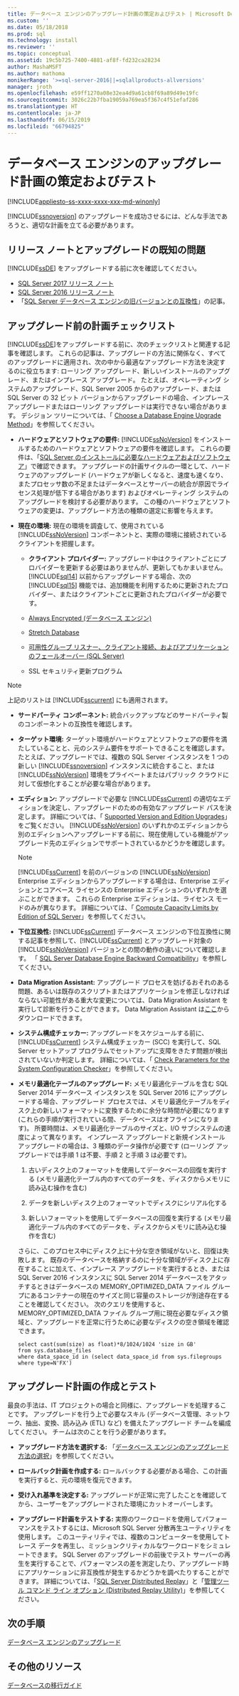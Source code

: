 ```yaml
---
title: データベース エンジンのアップグレード計画の策定およびテスト | Microsoft Docs
ms.custom: ''
ms.date: 05/18/2018
ms.prod: sql
ms.technology: install
ms.reviewer: ''
ms.topic: conceptual
ms.assetid: 19c5b725-7400-4881-af8f-fd232ca28234
author: MashaMSFT
ms.author: mathoma
monikerRange: '>=sql-server-2016||=sqlallproducts-allversions'
manager: jroth
ms.openlocfilehash: e59ff1270a08e32ea4d9a61cb8f69a89d49e19fc
ms.sourcegitcommit: 3026c22b7fba19059a769ea5f367c4f51efaf286
ms.translationtype: HT
ms.contentlocale: ja-JP
ms.lasthandoff: 06/15/2019
ms.locfileid: "66794825"
---
```

# <a name="plan-and-test-the-database-engine-upgrade-plan"></a>データベース エンジンのアップグレード計画の策定およびテスト

[!INCLUDE[appliesto-ss-xxxx-xxxx-xxx-md-winonly](../../includes/appliesto-ss-xxxx-xxxx-xxx-md-winonly.md)]
  
 [!INCLUDE[ssnoversion](../../includes/ssnoversion-md.md)] のアップグレードを成功させるには、どんな手法であろうと、適切な計画を立てる必要があります。  
  
## <a name="release-notes-and-known-upgrade-issues"></a>リリース ノートとアップグレードの既知の問題  
 [!INCLUDE[ssDE](../../includes/ssde-md.md)] をアップグレードする前に次を確認してください。

- [SQL Server 2017 リリース ノート](../../sql-server/sql-server-2017-release-notes.md) 
- [SQL Server 2016 リリース ノート](../../sql-server/sql-server-2016-release-notes.md) 
- 「[SQL Server データベース エンジンの旧バージョンとの互換性](../../database-engine/sql-server-database-engine-backward-compatibility.md)」の記事。  
  
## <a name="pre-upgrade-planning-checklist"></a>アップグレード前の計画チェックリスト  
 [!INCLUDE[ssDE](../../includes/ssde-md.md)]をアップグレードする前に、次のチェックリストと関連する記事を確認します。 これらの記事は、アップグレードの方法に関係なく、すべてのアップグレードに適用され、次の中から最適なアップグレード方法を決定するのに役立ちます: ローリング アップグレード、新しいインストールのアップグレード、またはインプレース アップグレード。 たとえば、オペレーティング システムのアップグレード、SQL Server 2005 からのアップグレード、または SQL Server の 32 ビット バージョンからアップグレードの場合、インプレース アップグレードまたはローリング アップグレードは実行できない場合があります。 デシジョン ツリーについては、「 [Choose a Database Engine Upgrade Method](../../database-engine/install-windows/choose-a-database-engine-upgrade-method.md)」を参照してください。  
  
-   **ハードウェアとソフトウェアの要件:** [!INCLUDE[ssNoVersion](../../includes/ssnoversion-md.md)] をインストールするためのハードウェアとソフトウェアの要件を確認します。 これらの要件は、「[SQL Server のインストールに必要なハードウェアおよびソフトウェア](../../sql-server/install/hardware-and-software-requirements-for-installing-sql-server.md)」で確認できます。 アップグレードの計画サイクルの一環として、ハードウェアのアップグレード (ハードウェアが新しくなると、速度も速くなり、またプロセッサ数の不足またはデータベースとサーバーの統合が原因でライセンス処理が低下する場合があります) およびオペレーティング システムのアップグレードを検討する必要があります。 この種のハードウェアとソフトウェアの変更は、アップグレード方法の種類の選定に影響を与えます。  
  
-   **現在の環境:** 現在の環境を調査して、使用されている [!INCLUDE[ssNoVersion](../../includes/ssnoversion-md.md)] コンポーネントと、実際の環境に接続されているクライアントを把握します。  
  
    -   **クライアント プロバイダー:** アップグレード中はクライアントごとにプロバイダーを更新する必要はありませんが、更新してもかまいません。 [!INCLUDE[sql14](../../includes/sssql14-md.md)] 以前からアップグレードする場合、次の [!INCLUDE[sql15](../../includes/sssql15-md.md)] 機能では、追加機能を利用するために更新されたプロバイダー、またはクライアントごとに更新されたプロバイダーが必要です。  
  
       -   [Always Encrypted &#40;データベース エンジン&#41;](../../relational-databases/security/encryption/always-encrypted-database-engine.md)  
  
       -   [Stretch Database](../../sql-server/stretch-database/stretch-database.md)  
  
       -   [可用性グループ リスナー、クライアント接続、およびアプリケーションのフェールオーバー &#40;SQL Server&#41;](../../database-engine/availability-groups/windows/listeners-client-connectivity-application-failover.md)  
  
       -   SSL セキュリティ更新プログラム  

   >[!NOTE]
   >上記のリストは [!INCLUDE[sscurrent](../../includes/sscurrent-md.md)] にも適用されます。
  
-   **サードパーティ コンポーネント:** 統合バックアップなどのサードパーティ製のコンポーネントの互換性を確認します。  
  
-   **ターゲット環境:** ターゲット環境がハードウェアとソフトウェアの要件を満たしていることと、元のシステム要件をサポートできることを確認します。 たとえば、アップグレードでは、複数の SQL Server インスタンスを 1 つの新しい [!INCLUDE[ssnoversion](../../includes/ssnoversion-md.md)] インスタンスに統合すること、または [!INCLUDE[ssNoVersion](../../includes/ssnoversion-md.md)] 環境をプライベートまたはパブリック クラウドに対して仮想化することが必要な場合があります。  
  
-   **エディション:** アップグレードで必要な [!INCLUDE[ssCurrent](../../includes/ssnoversion-md.md)] の適切なエディションを決定し、アップグレードのための有効なアップグレード パスを決定します。 詳細については、「 [Supported Version and Edition Upgrades](../../database-engine/install-windows/supported-version-and-edition-upgrades.md)」をご覧ください。 [!INCLUDE[ssNoVersion](../../includes/ssnoversion-md.md)] のいずれかのエディションから別のエディションへアップグレードする前に、現在使用している機能がアップグレード先のエディションでサポートされているかどうかを確認します。  
  
    > [!NOTE]  
    >  [!INCLUDE[ssCurrent](../../includes/ssnoversion-md.md)] を前のバージョンの [!INCLUDE[ssNoVersion](../../includes/ssnoversion-md.md)] Enterprise エディションからアップグレードする場合は、Enterprise エディションとコアベース ライセンスの Enterprise エディションのいずれかを選ぶことができます。 これらの Enterprise エディションは、ライセンス モードのみが異なります。 詳細については、「 [Compute Capacity Limits by Edition of SQL Server](../../sql-server/compute-capacity-limits-by-edition-of-sql-server.md)」を参照してください。  
  
-   **下位互換性:** [!INCLUDE[ssCurrent](../../includes/ssnoversion-md.md)] データベース エンジンの下位互換性に関する記事を参照して、[!INCLUDE[ssCurrent](../../includes/ssnoversion-md.md)] とアップグレード対象の [!INCLUDE[ssNoVersion](../../includes/ssnoversion-md.md)] バージョンとの間の動作の違いについて確認します。 「 [SQL Server Database Engine Backward Compatibility](../../database-engine/sql-server-database-engine-backward-compatibility.md)」を参照してください。  
  
-   **Data Migration Assistant:** アップグレード プロセスを妨げるおそれのある問題、あるいは既存のスクリプトまたはアプリケーションを修正しなければならない可能性がある重大な変更については、Data Migration Assistant を実行して診断を行うことができます。
    Data Migration Assistant は[ここ](https://aka.ms/get-dma)からダウンロードできます。  
  
-   **システム構成チェッカー:** アップグレードをスケジュールする前に、[!INCLUDE[ssCurrent](../../includes/ssnoversion-md.md)] システム構成チェッカー (SCC) を実行して、SQL Server セットアップ プログラムでセットアップに支障をきたす問題が検出されていないか判定します。 詳細については、「 [Check Parameters for the System Configuration Checker](../../database-engine/install-windows/check-parameters-for-the-system-configuration-checker.md)」を参照してください。  
  
-   **メモリ最適化テーブルのアップグレード:** メモリ最適化テーブルを含む SQL Server 2014 データベース インスタンスを SQL Server 2016 にアップグレードする場合、アップグレード プロセスでは、メモリ最適化テーブルをディスク上の新しいフォーマットに変換するために余分な時間が必要になります (これらの手順が実行されている間、データベースはオフラインになります)。   所要時間は、メモリ最適化テーブルのサイズと、I/O サブシステムの速度によって異なります。 インプレース アップグレードと新規インストール アップグレードの場合は、3 種類のデータ操作が必要です (ローリング アップグレードでは手順 1 は不要、手順 2 と手順 3 は必要です)。  
  
    1.  古いディスク上のフォーマットを使用してデータベースの回復を実行する (メモリ最適化テーブル内のすべてのデータを、ディスクからメモリに読み込む操作を含む)  
  
    2.  データを新しいディスク上のフォーマットでディスクにシリアル化する  
  
    3.  新しいフォーマットを使用してデータベースの回復を実行する (メモリ最適化テーブル内のすべてのデータを、ディスクからメモリに読み込む操作を含む)  
  
     さらに、このプロセス中にディスク上に十分な空き領域がないと、回復は失敗します。 既存のデータベースを格納するのに十分な領域がディスク上に存在することに加えて、インプレース アップグレードを実行するとき、または SQL Server 2016 インスタンスに SQL Server 2014 データベースをアタッチするときはデータベースの MEMORY_OPTIMIZED_DATA ファイル グループにあるコンテナーの現在のサイズと同じ容量のストレージが別途存在することを確認してください。 次のクエリを使用すると、MEMORY_OPTIMIZED_DATA ファイル グループ用に現在必要なディスク領域と、アップグレードを正常に行うために必要なディスクの空き領域を確認できます。  
  
    ```  
    select cast(sum(size) as float)*8/1024/1024 'size in GB'   
    from sys.database_files  
    where data_space_id in (select data_space_id from sys.filegroups where type=N'FX')  
    ```  
  
## <a name="develop-and-test-the-upgrade-plan"></a>アップグレード計画の作成とテスト  
 最良の手法は、IT プロジェクトの場合と同様に、アップグレードを処理することです。 アップグレードを行う上で必要なスキル (データベース管理、ネットワーク、抽出、変換、読み込み (ETL) など) を備えたアップグレード チームを編成してください。 チームは次のことを行う必要があります。  
  
-   **アップグレード方法を選択する:** 「[データベース エンジンのアップグレード方法の選択](../../database-engine/install-windows/choose-a-database-engine-upgrade-method.md)」を参照してください。  
  
-   **ロールバック計画を作成する:** ロールバックする必要がある場合、この計画を実行すると、元の環境を復元できます。  
  
-   **受け入れ基準を決定する:** アップグレードが正常に完了したことを確認してから、ユーザーをアップグレードされた環境にカットオーバーします。  
  
-   **アップグレード計画をテストする:** 実際のワークロードを使用してパフォーマンスをテストするには、Microsoft SQL Server 分散再生ユーティリティを使用します。 このユーティリティでは、複数のコンピューターを使用してトレース データを再生し、ミッションクリティカルなワークロードをシミュレートできます。 SQL Server のアップグレードの前後でテスト サーバーの再生を実行することで、パフォーマンスの差を測定したり、アップグレード時にアプリケーションに非互換性が発生するかどうかを調べたりすることができます。 詳細については、「[SQL Server Distributed Replay](../../tools/distributed-replay/sql-server-distributed-replay.md)」と「[管理ツール コマンド ライン オプション &#40;Distributed Replay Utility&#41;](../../tools/distributed-replay/administration-tool-command-line-options-distributed-replay-utility.md)」を参照してください。  
  
## <a name="next-steps"></a>次の手順  
[データベース エンジンのアップグレード](../../database-engine/install-windows/upgrade-database-engine.md) 
  
## <a name="additional-resources"></a>その他のリソース 
[データベースの移行ガイド](https://aka.ms/datamigration)  
